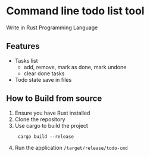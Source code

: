 # Command line todo list tool
Write in Rust Programming Language

## Features
- Tasks list
    - add, remove, mark as done, mark undone
    - clear done tasks
- Todo state save in files

## How to Build from source
1. Ensure you have Rust installed
2. Clone the repository
3. Use cargo to build the project
   ```shell
    cargo build --release
   ```
4. Run the application `/target/release/todo-cmd`